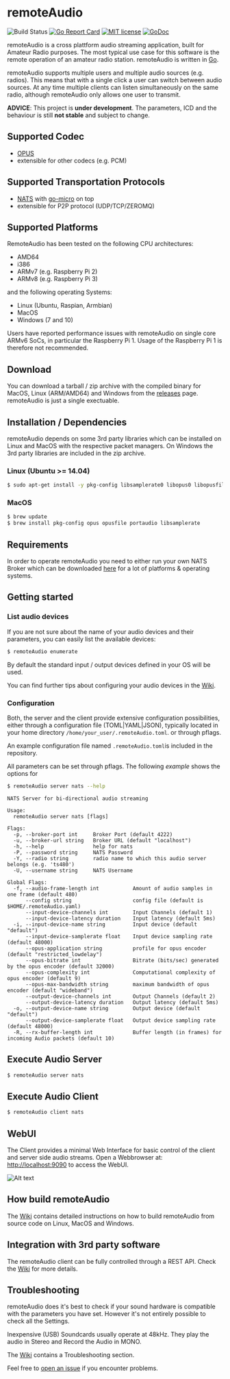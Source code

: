 # remoteAudio
![Build Status](https://github.com/dh1tw/remoteAudio/workflows/Cross%20Platform%20build/badge.svg?branch=master)
[![Go Report Card](https://goreportcard.com/badge/github.com/dh1tw/remoteAudio)](https://goreportcard.com/report/github.com/dh1tw/remoteAudio)
[![MIT license](http://img.shields.io/badge/license-MIT-brightgreen.svg)](http://opensource.org/licenses/MIT)
[![GoDoc](https://godoc.org/github.com/dh1tw/remoteAudio?status.svg)](https://godoc.org/github.com/dh1tw/remoteAudio)

remoteAudio is a cross plattform audio streaming application, built for Amateur
Radio purposes. The most typical use case for this software is the remote
operation of an amateur radio station. remoteAudio is written in [Go](1).

remoteAudio supports multiple users and multiple audio sources (e.g. radios).
This means that with a single click a user can switch between audio sources.
At any time multiple clients can listen simultaneously on the same radio,
although remoteAudio only allows one user to transmit.

**ADVICE**: This project is **under development**. The parameters, ICD and the
behaviour is still **not stable** and subject to change.

## Supported Codec

- [OPUS](2)
- extensible for other codecs (e.g. PCM)

## Supported Transportation Protocols

- [NATS](10) with [go-micro](11) on top
- extensible for P2P protocol (UDP/TCP/ZEROMQ)

## Supported Platforms

RemoteAudio has been tested on the following CPU architectures:

- AMD64
- i386
- ARMv7 (e.g. Raspberry Pi 2)
- ARMv8 (e.g. Raspberry Pi 3)

and the following operating Systems:

- Linux (Ubuntu, Raspian, Armbian)
- MacOS
- Windows (7 and 10)

Users have reported performance issues with remoteAudio on
single core ARMv6 SoCs, in particular the Raspberry Pi 1.
Usage of the Raspberry Pi 1 is therefore not recommended.

## Download

You can download a tarball / zip archive with the compiled binary for MacOS,
Linux (ARM/AMD64) and Windows from the [releases][8] page. remoteAudio is
just a single exectuable.

## Installation / Dependencies

remoteAudio depends on some 3rd party libraries which can be installed on
Linux and MacOS with the respective packet managers. On Windows the 3rd party
libraries are included in the zip archive.

### Linux (Ubuntu >= 14.04)

```bash
$ sudo apt-get install -y pkg-config libsamplerate0 libopus0 libopusfile0 libportaudio2
```

### MacOS

```bash
$ brew update
$ brew install pkg-config opus opusfile portaudio libsamplerate
```

## Requirements

In order to operate remoteAudio you need to either run your own NATS Broker
which can be downloaded [here][3] for a lot of platforms & operating systems.

## Getting started

### List audio devices

If you are not sure about the name of your audio devices and their parameters,
you can easily list the available devices:

```bash
$ remoteAudio enumerate
```

By default the standard input / output devices defined in your OS will be used.

You can find further tips about configuring your audio devices in the [Wiki][9].

### Configuration

Both, the server and the client provide extensive configuration possibilities,
either through a configuration file (TOML|YAML|JSON), typically located in
your home directory `/home/your_user/.remoteAudio.toml`. or through pflags.

An example configuration file named ```.remoteAudio.toml```is included in the
repository.

All parameters can be set through pflags. The following *example* shows the
options for

```bash
$ remoteAudio server nats --help
```

```
NATS Server for bi-directional audio streaming

Usage:
  remoteAudio server nats [flags]

Flags:
  -p, --broker-port int     Broker Port (default 4222)
  -u, --broker-url string   Broker URL (default "localhost")
  -h, --help                help for nats
  -P, --password string     NATS Password
  -Y, --radio string        radio name to which this audio server belongs (e.g. 'ts480')
  -U, --username string     NATS Username

Global Flags:
  -f, --audio-frame-length int           Amount of audio samples in one frame (default 480)
      --config string                    config file (default is $HOME/.remoteAudio.yaml)
      --input-device-channels int        Input Channels (default 1)
      --input-device-latency duration    Input latency (default 5ms)
  -i, --input-device-name string         Input device (default "default")
      --input-device-samplerate float    Input device sampling rate (default 48000)
      --opus-application string          profile for opus encoder (default "restricted_lowdelay")
      --opus-bitrate int                 Bitrate (bits/sec) generated by the opus encoder (default 32000)
      --opus-complexity int              Computational complexity of opus encoder (default 9)
      --opus-max-bandwidth string        maximum bandwidth of opus encoder (default "wideband")
      --output-device-channels int       Output Channels (default 2)
      --output-device-latency duration   Output latency (default 5ms)
  -o, --output-device-name string        Output device (default "default")
      --output-device-samplerate float   Output device sampling rate (default 48000)
  -R, --rx-buffer-length int             Buffer length (in frames) for incoming Audio packets (default 10)
```

## Execute Audio Server

```bash
$ remoteAudio server nats
```

## Execute Audio Client

```bash
$ remoteAudio client nats
```

## WebUI

The Client provides a minimal Web Interface for basic control of the
client and server side audio streams. Open a Webbrowser at:
[http://localhost:9090](http://localhost:9090) to access the WebUI.

![Alt text](ScreenshotWebUI.png?raw=true "Screenshot remoteAudio WebUI")

## How build remoteAudio

The [Wiki][9] contains detailed instructions on how to build remoteAudio
from source code on Linux, MacOS and Windows.

## Integration with 3rd party software

The remoteAudio client can be fully controlled through a REST API.
Check the [Wiki][9] for more details.

## Troubleshooting

remoteAudio does it's best to check if your sound hardware is compatible with
the parameters you have set. However it's not entirely possible to check all
the Settings.

Inexpensive (USB) Soundcards usually operate at 48kHz. They play the audio in
Stereo and Record the Audio in MONO.

The [Wiki][9] contains a Troubleshooting section.

Feel free to [open an issue][12] if you encounter problems.


[1]:https://golang.org
[2]:https://opus-codec.org
[3]:https://nats.io/download/nats-io/nats-server
[5]:https://golang.org/dl
[6]:https://github.com/google/protobuf/releases
[7]:https://github.com/GeertJohan/go.rice
[8]:https://github.com/dh1tw/remoteAudio/releases
[9]:https://github.com/dh1tw/remoteAudio/wiki
[10]:https://nats.io
[11]:https://github.com/asim/go-micro
[12]:https://github.com/dh1tw/remoteAudio/issues
